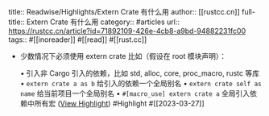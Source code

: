 title:: Readwise/Highlights/Extern Crate 有什么用
author:: [[rustcc.cn]]
full-title:: Extern Crate 有什么用
category:: #articles
url:: https://rustcc.cn/article?id=71892109-426e-4cb8-a9bd-94882231fc00
tags:: #[[inoreader]] #[[read]] #[[rust.cc]]

- 少数情况下必须使用 extern crate 比如（假设在 root 模块声明）：
  
  •   引入非 Cargo 引入的依赖，比如 std, alloc, core, proc_macro, rustc 等库
  •   `extern crate a as b` 给引入的依赖一个全局别名
  •   `extern crate self as name` 给当前项目一个全局别名
  •   `#[macro_use] extern crate a` 全局引入依赖中所有宏 ([View Highlight](https://read.readwise.io/read/01gwhftzfmd49qq19bdqxrs0z2)) #Highlight #[[2023-03-27]]